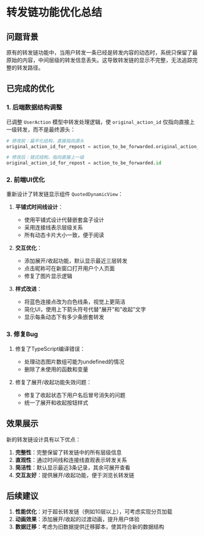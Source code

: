 # 转发链功能优化总结

## 问题背景

原有的转发链功能中，当用户转发一条已经是转发内容的动态时，系统只保留了最原始的内容，中间层级的转发信息丢失。这导致转发链的显示不完整，无法追踪完整的转发路径。

## 已完成的优化

### 1. 后端数据结构调整

已调整 `UserAction` 模型中转发处理逻辑，使 `original_action_id` 仅指向直接上一级转发，而不是最终源头：

```python
# 修改前：扁平化结构，直接指向源头
original_action_id_for_repost = action_to_be_forwarded.original_action_id or action_to_be_forwarded.id

# 修改后：链式结构，指向直接上一级
original_action_id_for_repost = action_to_be_forwarded.id
```

### 2. 前端UI优化

重新设计了转发链显示组件 `QuotedDynamicView`：

1. **平铺式时间线设计**：
   - 使用平铺式设计代替嵌套盒子设计
   - 采用连接线表示层级关系
   - 所有动态卡片大小一致，便于阅读

2. **交互优化**：
   - 添加展开/收起功能，默认显示最近三层转发
   - 点击昵称可在新窗口打开用户个人页面
   - 修复了图片显示逻辑

3. **样式改进**：
   - 将蓝色连接点改为白色线条，视觉上更简洁
   - 简化UI，使用上下箭头符号代替"展开"和"收起"文字
   - 显示每条动态下有多少条嵌套转发

### 3. 修复Bug

1. 修复了TypeScript编译错误：
   - 处理动态图片数组可能为undefined的情况
   - 删除了未使用的函数和变量

2. 修复了展开/收起功能失效问题：
   - 修复了收起状态下用户名后冒号消失的问题
   - 统一了展开和收起按钮样式

## 效果展示

新的转发链设计具有以下优点：

1. **完整性**：完整保留了转发链中的所有层级信息
2. **直观性**：通过时间线和连接线直观表示转发关系
3. **简洁性**：默认显示最近3条记录，其余可展开查看
4. **交互友好**：提供展开/收起功能，便于浏览长转发链

## 后续建议

1. **性能优化**：对于超长转发链（例如10层以上），可考虑实现分页加载
2. **动画效果**：添加展开/收起的过渡动画，提升用户体验
3. **数据迁移**：考虑为旧数据提供迁移脚本，使其符合新的数据结构 